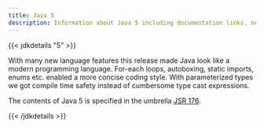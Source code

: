 ```yaml
---
title: Java 5
description: Information about Java 5 including documentation links, new APIs, added features and download options.
---
```


{{< jdkdetails "5" >}}

With many new language features this release made Java look like a modern
programming language. For-each loops, autoboxing, static imports, enums etc.
enabled a more concise coding style. With parameterized types we got
compile time safety instead of cumbersome type cast expressions.

The contents of Java 5 is specified in the umbrella [JSR 176](https://jcp.org/en/jsr/detail?id=176). 

{{< /jdkdetails >}}